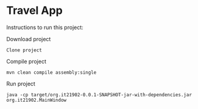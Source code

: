 # Travel App

Instructions to run this project:

Download project
```
Clone project
```

Compile project
```
mvn clean compile assembly:single
```

Run project
```
java -cp target/org.it21902-0.0.1-SNAPSHOT-jar-with-dependencies.jar org.it21902.MainWindow
```

